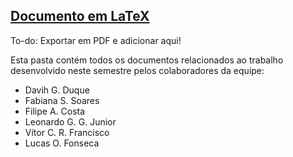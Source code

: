 ## [Documento em LaTeX](https://www.overleaf.com/4769597482ymjsbnxxrfkf#6a3d1d)

To-do: Exportar em PDF e adicionar aqui!


Esta pasta contém todos os documentos relacionados ao trabalho desenvolvido neste semestre pelos colaboradores da equipe:

* Davih G. Duque
* Fabiana S. Soares
* Filipe A. Costa
* Leonardo G. G. Junior
* Vítor C. R. Francisco
* Lucas O. Fonseca
